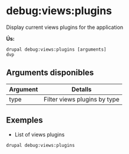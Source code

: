 # debug:views:plugins
Display current views plugins for the application

**Ús:**
```
drupal debug:views:plugins [arguments]
dvp
```

## Arguments disponibles
Argument | Detalls
---------|-------------
type | Filter views plugins by type

## Exemples
* List of views plugins
```
drupal debug:views:plugins
```
